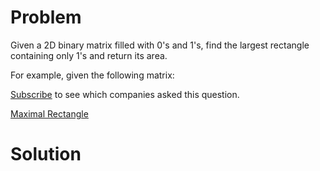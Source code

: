 
# Problem

Given a 2D binary matrix filled with 0's and 1's, find the largest rectangle
containing only 1's and return its area.

For example, given the following matrix:

[Subscribe](/subscribe/) to see which companies asked this question.



[Maximal Rectangle](https://leetcode.com/problems/maximal-rectangle)

# Solution



